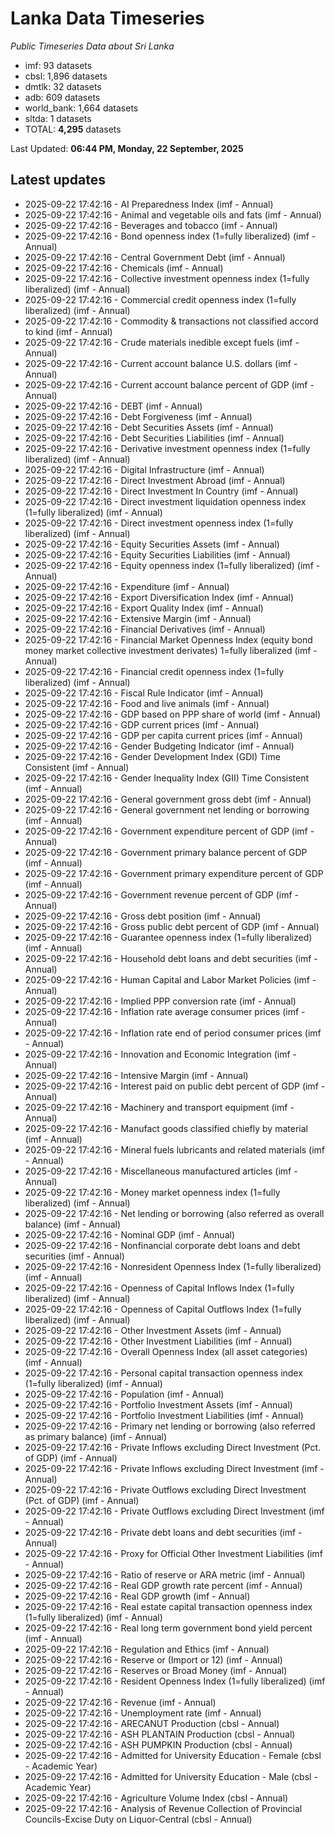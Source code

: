# Lanka Data Timeseries
*Public Timeseries Data about Sri Lanka*

* imf: 93 datasets
* cbsl: 1,896 datasets
* dmtlk: 32 datasets
* adb: 609 datasets
* world_bank: 1,664 datasets
* sltda: 1 datasets
* TOTAL: **4,295** datasets

Last Updated: **06:44 PM, Monday, 22 September, 2025**

## Latest updates

* 2025-09-22 17:42:16 - AI Preparedness Index (imf - Annual)
* 2025-09-22 17:42:16 - Animal and vegetable oils and fats (imf - Annual)
* 2025-09-22 17:42:16 - Beverages and tobacco (imf - Annual)
* 2025-09-22 17:42:16 - Bond openness index (1=fully liberalized) (imf - Annual)
* 2025-09-22 17:42:16 - Central Government Debt (imf - Annual)
* 2025-09-22 17:42:16 - Chemicals (imf - Annual)
* 2025-09-22 17:42:16 - Collective investment openness index (1=fully liberalized) (imf - Annual)
* 2025-09-22 17:42:16 - Commercial credit openness index (1=fully liberalized) (imf - Annual)
* 2025-09-22 17:42:16 - Commodity & transactions not classified accord to kind (imf - Annual)
* 2025-09-22 17:42:16 - Crude materials inedible except fuels (imf - Annual)
* 2025-09-22 17:42:16 - Current account balance U.S. dollars (imf - Annual)
* 2025-09-22 17:42:16 - Current account balance percent of GDP (imf - Annual)
* 2025-09-22 17:42:16 - DEBT (imf - Annual)
* 2025-09-22 17:42:16 - Debt Forgiveness (imf - Annual)
* 2025-09-22 17:42:16 - Debt Securities Assets (imf - Annual)
* 2025-09-22 17:42:16 - Debt Securities Liabilities (imf - Annual)
* 2025-09-22 17:42:16 - Derivative investment openness index (1=fully liberalized) (imf - Annual)
* 2025-09-22 17:42:16 - Digital Infrastructure (imf - Annual)
* 2025-09-22 17:42:16 - Direct Investment Abroad (imf - Annual)
* 2025-09-22 17:42:16 - Direct Investment In Country (imf - Annual)
* 2025-09-22 17:42:16 - Direct investment liquidation openness index (1=fully liberalized) (imf - Annual)
* 2025-09-22 17:42:16 - Direct investment openness index (1=fully liberalized) (imf - Annual)
* 2025-09-22 17:42:16 - Equity Securities Assets (imf - Annual)
* 2025-09-22 17:42:16 - Equity Securities Liabilities (imf - Annual)
* 2025-09-22 17:42:16 - Equity openness index (1=fully liberalized) (imf - Annual)
* 2025-09-22 17:42:16 - Expenditure (imf - Annual)
* 2025-09-22 17:42:16 - Export Diversification Index (imf - Annual)
* 2025-09-22 17:42:16 - Export Quality Index (imf - Annual)
* 2025-09-22 17:42:16 - Extensive Margin (imf - Annual)
* 2025-09-22 17:42:16 - Financial Derivatives (imf - Annual)
* 2025-09-22 17:42:16 - Financial Market Openness Index (equity bond money market collective investment derivates) 1=fully liberalized (imf - Annual)
* 2025-09-22 17:42:16 - Financial credit openness index (1=fully liberalized) (imf - Annual)
* 2025-09-22 17:42:16 - Fiscal Rule Indicator (imf - Annual)
* 2025-09-22 17:42:16 - Food and live animals (imf - Annual)
* 2025-09-22 17:42:16 - GDP based on PPP share of world (imf - Annual)
* 2025-09-22 17:42:16 - GDP current prices (imf - Annual)
* 2025-09-22 17:42:16 - GDP per capita current prices (imf - Annual)
* 2025-09-22 17:42:16 - Gender Budgeting Indicator (imf - Annual)
* 2025-09-22 17:42:16 - Gender Development Index (GDI) Time Consistent (imf - Annual)
* 2025-09-22 17:42:16 - Gender Inequality Index (GII) Time Consistent (imf - Annual)
* 2025-09-22 17:42:16 - General government gross debt (imf - Annual)
* 2025-09-22 17:42:16 - General government net lending or borrowing (imf - Annual)
* 2025-09-22 17:42:16 - Government expenditure percent of GDP (imf - Annual)
* 2025-09-22 17:42:16 - Government primary balance percent of GDP (imf - Annual)
* 2025-09-22 17:42:16 - Government primary expenditure percent of GDP (imf - Annual)
* 2025-09-22 17:42:16 - Government revenue percent of GDP (imf - Annual)
* 2025-09-22 17:42:16 - Gross debt position (imf - Annual)
* 2025-09-22 17:42:16 - Gross public debt percent of GDP (imf - Annual)
* 2025-09-22 17:42:16 - Guarantee openness index (1=fully liberalized) (imf - Annual)
* 2025-09-22 17:42:16 - Household debt loans and debt securities (imf - Annual)
* 2025-09-22 17:42:16 - Human Capital and Labor Market Policies (imf - Annual)
* 2025-09-22 17:42:16 - Implied PPP conversion rate (imf - Annual)
* 2025-09-22 17:42:16 - Inflation rate average consumer prices (imf - Annual)
* 2025-09-22 17:42:16 - Inflation rate end of period consumer prices (imf - Annual)
* 2025-09-22 17:42:16 - Innovation and Economic Integration (imf - Annual)
* 2025-09-22 17:42:16 - Intensive Margin (imf - Annual)
* 2025-09-22 17:42:16 - Interest paid on public debt percent of GDP (imf - Annual)
* 2025-09-22 17:42:16 - Machinery and transport equipment (imf - Annual)
* 2025-09-22 17:42:16 - Manufact goods classified chiefly by material (imf - Annual)
* 2025-09-22 17:42:16 - Mineral fuels lubricants and related materials (imf - Annual)
* 2025-09-22 17:42:16 - Miscellaneous manufactured articles (imf - Annual)
* 2025-09-22 17:42:16 - Money market openness index (1=fully liberalized) (imf - Annual)
* 2025-09-22 17:42:16 - Net lending or borrowing (also referred as overall balance) (imf - Annual)
* 2025-09-22 17:42:16 - Nominal GDP (imf - Annual)
* 2025-09-22 17:42:16 - Nonfinancial corporate debt loans and debt securities (imf - Annual)
* 2025-09-22 17:42:16 - Nonresident Openness Index (1=fully liberalized) (imf - Annual)
* 2025-09-22 17:42:16 - Openness of Capital Inflows Index (1=fully liberalized) (imf - Annual)
* 2025-09-22 17:42:16 - Openness of Capital Outflows Index (1=fully liberalized) (imf - Annual)
* 2025-09-22 17:42:16 - Other Investment Assets (imf - Annual)
* 2025-09-22 17:42:16 - Other Investment Liabilities (imf - Annual)
* 2025-09-22 17:42:16 - Overall Openness Index (all asset categories) (imf - Annual)
* 2025-09-22 17:42:16 - Personal capital transaction openness index (1=fully liberalized) (imf - Annual)
* 2025-09-22 17:42:16 - Population (imf - Annual)
* 2025-09-22 17:42:16 - Portfolio Investment Assets (imf - Annual)
* 2025-09-22 17:42:16 - Portfolio Investment Liabilities (imf - Annual)
* 2025-09-22 17:42:16 - Primary net lending or borrowing (also referred as primary balance) (imf - Annual)
* 2025-09-22 17:42:16 - Private Inflows excluding Direct Investment (Pct. of GDP) (imf - Annual)
* 2025-09-22 17:42:16 - Private Inflows excluding Direct Investment (imf - Annual)
* 2025-09-22 17:42:16 - Private Outflows excluding Direct Investment (Pct. of GDP) (imf - Annual)
* 2025-09-22 17:42:16 - Private Outflows excluding Direct Investment (imf - Annual)
* 2025-09-22 17:42:16 - Private debt loans and debt securities (imf - Annual)
* 2025-09-22 17:42:16 - Proxy for Official Other Investment Liabilities (imf - Annual)
* 2025-09-22 17:42:16 - Ratio of reserve or ARA metric (imf - Annual)
* 2025-09-22 17:42:16 - Real GDP growth rate percent (imf - Annual)
* 2025-09-22 17:42:16 - Real GDP growth (imf - Annual)
* 2025-09-22 17:42:16 - Real estate capital transaction openness index (1=fully liberalized) (imf - Annual)
* 2025-09-22 17:42:16 - Real long term government bond yield percent (imf - Annual)
* 2025-09-22 17:42:16 - Regulation and Ethics (imf - Annual)
* 2025-09-22 17:42:16 - Reserve or (Import or 12) (imf - Annual)
* 2025-09-22 17:42:16 - Reserves or Broad Money (imf - Annual)
* 2025-09-22 17:42:16 - Resident Openness Index (1=fully liberalized) (imf - Annual)
* 2025-09-22 17:42:16 - Revenue (imf - Annual)
* 2025-09-22 17:42:16 - Unemployment rate (imf - Annual)
* 2025-09-22 17:42:16 - ARECANUT Production (cbsl - Annual)
* 2025-09-22 17:42:16 - ASH PLANTAIN Production (cbsl - Annual)
* 2025-09-22 17:42:16 - ASH PUMPKIN Production (cbsl - Annual)
* 2025-09-22 17:42:16 - Admitted for University Education - Female (cbsl - Academic Year)
* 2025-09-22 17:42:16 - Admitted for University Education - Male (cbsl - Academic Year)
* 2025-09-22 17:42:16 - Agriculture Volume Index (cbsl - Annual)
* 2025-09-22 17:42:16 - Analysis of Revenue Collection of Provincial Councils-Excise Duty on Liquor-Central (cbsl - Annual)